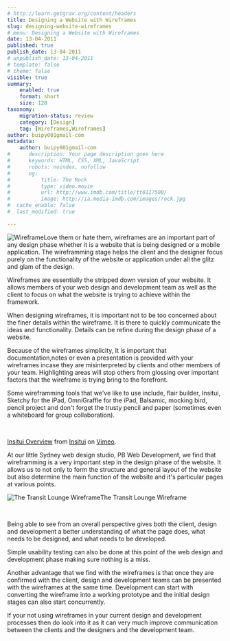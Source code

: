 ```yaml
---
# http://learn.getgrav.org/content/headers
title: Designing a Website with Wireframes
slug: designing-website-wireframes
# menu: Designing a Website with Wireframes
date: 13-04-2011
published: true
publish_date: 13-04-2011
# unpublish_date: 13-04-2011
# template: false
# theme: false
visible: true
summary:
    enabled: true
    format: short
    size: 128
taxonomy:
    migration-status: review
    category: [Design]
    tag: [Wireframes,Wireframes]
author: buipy001gmail-com
metadata:
    author: buipy001gmail-com
#      description: Your page description goes here
#      keywords: HTML, CSS, XML, JavaScript
#      robots: noindex, nofollow
#      og:
#          title: The Rock
#          type: video.movie
#          url: http://www.imdb.com/title/tt0117500/
#          image: http://ia.media-imdb.com/images/rock.jpg
#  cache_enable: false
#  last_modified: true

---
```


![Wireframe](wp-content/uploads/2011/04/mytube-150x150.gif "Wireframe")Love them or hate them, wireframes are an important part of any design phase whether it is a website that is being designed or a mobile application. The wireframming stage helps the client and the designer focus purely on the functionality of the website or application under all the glitz and glam of the design.

Wireframes are essentially the stripped down version of your website. It allows members of your web design and development team as well as the client to focus on what the website is trying to achieve within the framework.

When designing wireframes, it is important not to be too concerned about the finer details within the wireframe. It is there to quickly communicate the ideas and functionality. Details can be refine during the design phase of a website.

Because of the wireframes simplicity, It is important that documentation,notes or even a presentation is provided with your wireframes incase they are misinterpreted by clients and other members of your team. Highlighting areas will stop others from glossing over important factors that the wireframe is trying bring to the forefront.

Some wireframming tools that we've like to use include, flair builder, Insitui, Sketchy for the iPad, OmniGraffle for the iPad, Balsamic, mocking bird, pencil project and don't forget the trusty pencil and paper (sometimes even a whiteboard for group collaboration).

 

  
[Insitui Overview](http://vimeo.com/19819744) from [Insitui](http://vimeo.com/insitui) on [Vimeo](http://vimeo.com).

At our little Sydney web design studio, PB Web Development, we find that wireframming is a very important step in the design phase of the website. It allows us to not only to form the structure and general layout of the website but also determine the main function of the website and it's particular pages at various points.

![The Transit Lounge Wireframe](wp-content/uploads/2011/04/Screen-shot-2011-04-13-at-8.57.57-AM.png "The Transit Lounge Wireframe")The Transit Lounge Wireframe



 

Being able to see from an overall perspective gives both the client, design and development a better understanding of what the page does, what needs to be designed, and what needs to be developed.

Simple usability testing can also be done at this point of the web design and development phase making sure nothing is a miss.

Another advantage that we find with the wireframes is that once they are confirmed with the client, design and development teams can be presented with the wireframes at the same time. Development can start with converting the wireframe into a working prototype and the initial design stages can also start concurrently.

If your not using wireframes in your current design and development processes then do look into it as it can very much improve communication between the clients and the designers and the development team.